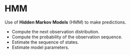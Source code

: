 # HMM

Use of __Hidden Markov Models__ (HMM) to make predictions.  

* Compute the next observation distribution.  
* Compute the probability of the observation sequence.  
* Estimate the sequence of states.  
* Estimate model parameters.  
